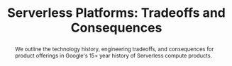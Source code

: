 ---
title: "Serverless Platforms: Tradeoffs and Consequences"
workshop: wosc7
speaker:
    name: Dave Bailey
    affiliation: 
    bio: >
        Dave Bailey has worked in Serverless for the past 8 years, and is the Uber Tech Lead for Google's Serverless compute infrastructure, which powers Cloud Run, Cloud Functions, and App Engine.  Prior to Google, Dave worked in the EDA industry for 11 years, building constraint solvers for hardware description language simulators.
presentation: false
abstract: >
    We outline the technology history, engineering tradeoffs, and consequences for product offerings in Google's 15+ year history of Serverless compute products.
---